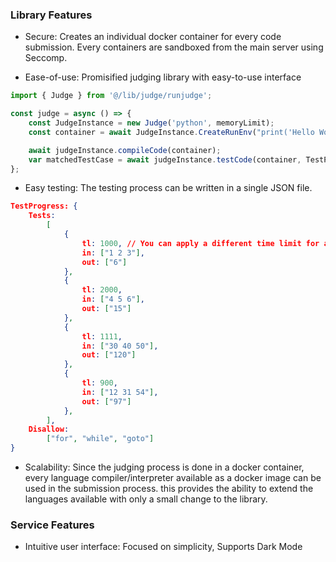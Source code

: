 ### Library Features

- Secure: Creates an individual docker container for every code submission. Every containers are sandboxed from the main server using Seccomp.

- Ease-of-use: Promisified judging library with easy-to-use interface

```javascript
import { Judge } from '@/lib/judge/runjudge';

const judge = async () => {
	const JudgeInstance = new Judge('python', memoryLimit);
	const container = await JudgeInstance.CreateRunEnv("print('Hello World')");

	await judgeInstance.compileCode(container);
	var matchedTestCase = await judgeInstance.testCode(container, TestProgress);
};
```

- Easy testing: The testing process can be written in a single JSON file.

```json
TestProgress: {
    Tests:
        [
            {
                tl: 1000, // You can apply a different time limit for all test case
                in: ["1 2 3"],
                out: ["6"]
            },
            {
                tl: 2000,
                in: ["4 5 6"],
                out: ["15"]
            },
            {
                tl: 1111,
                in: ["30 40 50"],
                out: ["120"]
            },
            {
                tl: 900,
                in: ["12 31 54"],
                out: ["97"]
            },
        ],
    Disallow:
        ["for", "while", "goto"]
}
```

- Scalability: Since the judging process is done in a docker container, every language compiler/interpreter available as a docker image can be used in the submission process. this provides the ability to extend the languages available with only a small change to the library.

### Service Features

- Intuitive user interface: Focused on simplicity, Supports Dark Mode
